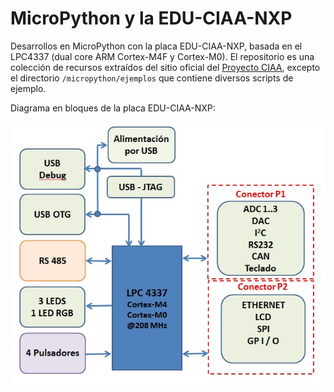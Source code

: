 # MicroPython y la EDU-CIAA-NXP

Desarrollos en MicroPython con la placa EDU-CIAA-NXP, basada en el LPC4337 (dual core ARM Cortex-M4F y Cortex-M0). El repositorio es una colección de recursos extraídos del sitio oficial del [Proyecto CIAA](https://www.proyecto-ciaa.com.ar/index.html), excepto el directorio `/micropython/ejemplos` que contiene diversos scripts de ejemplo.

Diagrama en bloques de la placa EDU-CIAA-NXP:

![diagrama en bloques](./diagrama_en_bloques.jpg)
